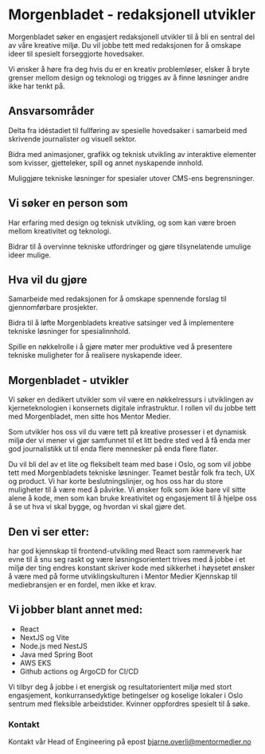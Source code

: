 # Morgenbladet - redaksjonell utvikler

Morgenbladet søker en engasjert redaksjonell utvikler til å bli en sentral del av våre kreative miljø. Du vil jobbe tett med redaksjonen for å omskape ideer til spesielt forseggjorte hovedsaker.

Vi ønsker å høre fra deg hvis du er en kreativ problemløser, elsker å bryte grenser mellom design og teknologi og trigges av å finne løsninger andre ikke har tenkt på.


## Ansvarsområder

Delta fra idéstadiet til fullføring av spesielle hovedsaker i samarbeid med skrivende journalister og visuell sektor.

Bidra med animasjoner, grafikk og teknisk utvikling av interaktive elementer som kvisser, gjetteleker, spill og annet nyskapende innhold.

Muliggjøre tekniske løsninger for spesialer utover CMS-ens begrensninger.


## Vi søker en person som

Har erfaring med design og teknisk utvikling, og som kan være broen mellom kreativitet og teknologi.

Bidrar til å overvinne tekniske utfordringer og gjøre tilsynelatende umulige ideer mulige.


## Hva vil du gjøre

Samarbeide med redaksjonen for å omskape spennende forslag til gjennomførbare prosjekter.

Bidra til å løfte Morgenbladets kreative satsinger ved å implementere tekniske løsninger for spesialinnhold.

Spille en nøkkelrolle i å gjøre møter mer produktive ved å presentere tekniske muligheter for å realisere nyskapende ideer.


## Morgenbladet - utvikler

Vi søker en dedikert utvikler som vil være en nøkkelressurs i utviklingen av kjerneteknologien i konsernets digitale infrastruktur. I rollen vil du jobbe tett med Morgenbladet, men sitte hos Mentor Medier.

Som utvikler hos oss vil du være tett på kreative prosesser i et dynamisk miljø der vi mener vi gjør samfunnet til et litt bedre sted ved å få enda mer god journalistikk ut til enda flere mennesker på enda flere flater.

Du vil bli del av et lite og fleksibelt team med base i Oslo, og som vil jobbe tett med Morgenbladets tekniske løsninger. Teamet består folk fra tech, UX og product. Vi har korte beslutningslinjer, og hos oss har du store muligheter til å være med å påvirke. Vi ønsker folk som ikke bare vil sitte alene å kode, men som kan bruke kreativitet og engasjement til å hjelpe oss å se ut hva vi skal bygge, og hvordan vi skal gjøre det.


## Den vi ser etter:

har god kjennskap til frontend-utvikling med React som rammeverk
har evne til å snu seg raskt og være løsningsorientert
trives med å jobbe i et miljø der ting endres konstant
skriver kode med sikkerhet i høysetet
ønsker å være med på forme utviklingskulturen i Mentor Medier
Kjennskap til mediebransjen er en fordel, men ikke et krav.


## Vi jobber blant annet med:

- React 
- NextJS og Vite
- Node.js med NestJS
- Java med Spring Boot
- AWS EKS
- Github actions og ArgoCD for CI/CD

Vi tilbyr deg å jobbe i et energisk og resultatorientert miljø med stort engasjement, konkurransedyktige betingelser og koselige lokaler i Oslo sentrum med fleksible arbeidstider. Kvinner oppfordres spesielt til å søke.

### Kontakt

Kontakt vår Head of Engineering på epost bjarne.overli@mentormedier.no
